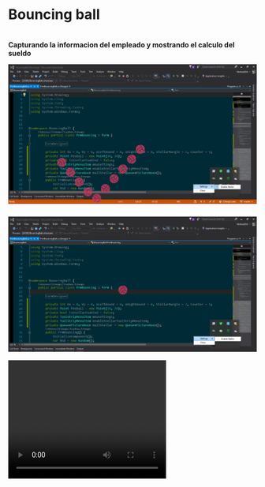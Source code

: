 <h1>Bouncing ball</h1>
<br>
<b>Capturando la informacion del empleado y mostrando el calculo del sueldo</b>

![alt tag](https://github.com/MrAlex6204/CSharpCodes/blob/master/BouncingBall/Images/screen1.png)

![alt tag](https://github.com/MrAlex6204/CSharpCodes/blob/master/BouncingBall/Images/screen2.png)


<video width="320" height="240" controls>
  <source src="https://github.com/MrAlex6204/CSharpCodes/blob/master/BouncingBall/Images/video1.mp4" type="video/mp4">  

</video>

